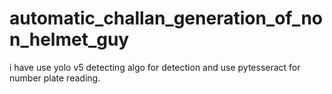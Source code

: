 # automatic_challan_generation_of_non_helmet_guy
i have use yolo v5 detecting algo for detection and use pytesseract for number plate reading.

